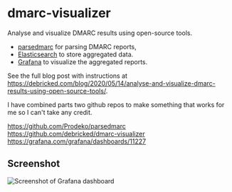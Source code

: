 # dmarc-visualizer

Analyse and visualize DMARC results using open-source tools.

* [parsedmarc](https://github.com/domainaware/parsedmarc) for parsing DMARC reports,
* [Elasticsearch](https://www.elastic.co/) to store aggregated data.
* [Grafana](https://grafana.com/) to visualize the aggregated reports.

See the full blog post with instructions at https://debricked.com/blog/2020/05/14/analyse-and-visualize-dmarc-results-using-open-source-tools/.

I have combined parts two github repos to make something that works for me so I can't take any credit.

https://github.com/Prodeko/parsedmarc  
https://github.com/debricked/dmarc-visualizer  
https://grafana.com/grafana/dashboards/11227  

## Screenshot

![Screenshot of Grafana dashboard](/big_screenshot.png?raw=true)
